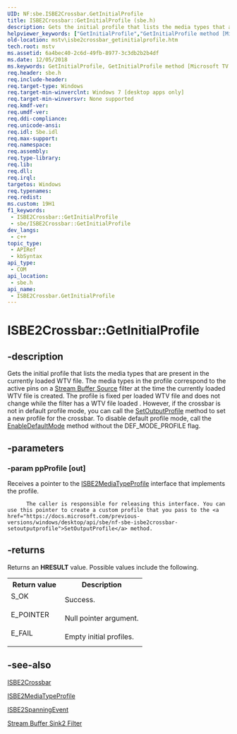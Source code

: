 ```yaml
---
UID: NF:sbe.ISBE2Crossbar.GetInitialProfile
title: ISBE2Crossbar::GetInitialProfile (sbe.h)
description: Gets the initial profile that lists the media types that are present in the currently loaded WTV file.
helpviewer_keywords: ["GetInitialProfile","GetInitialProfile method [Microsoft TV Technologies]","GetInitialProfile method [Microsoft TV Technologies]","ISBE2Crossbar interface","ISBE2Crossbar interface [Microsoft TV Technologies]","GetInitialProfile method","ISBE2Crossbar.GetInitialProfile","ISBE2Crossbar::GetInitialProfile","mstv.isbe2crossbar_getinitialprofile","sbe/ISBE2Crossbar::GetInitialProfile"]
old-location: mstv\isbe2crossbar_getinitialprofile.htm
tech.root: mstv
ms.assetid: 6a4bec40-2c6d-49fb-8977-3c3db2b2b4df
ms.date: 12/05/2018
ms.keywords: GetInitialProfile, GetInitialProfile method [Microsoft TV Technologies], GetInitialProfile method [Microsoft TV Technologies],ISBE2Crossbar interface, ISBE2Crossbar interface [Microsoft TV Technologies],GetInitialProfile method, ISBE2Crossbar.GetInitialProfile, ISBE2Crossbar::GetInitialProfile, mstv.isbe2crossbar_getinitialprofile, sbe/ISBE2Crossbar::GetInitialProfile
req.header: sbe.h
req.include-header: 
req.target-type: Windows
req.target-min-winverclnt: Windows 7 [desktop apps only]
req.target-min-winversvr: None supported
req.kmdf-ver: 
req.umdf-ver: 
req.ddi-compliance: 
req.unicode-ansi: 
req.idl: Sbe.idl
req.max-support: 
req.namespace: 
req.assembly: 
req.type-library: 
req.lib: 
req.dll: 
req.irql: 
targetos: Windows
req.typenames: 
req.redist: 
ms.custom: 19H1
f1_keywords:
 - ISBE2Crossbar::GetInitialProfile
 - sbe/ISBE2Crossbar::GetInitialProfile
dev_langs:
 - c++
topic_type:
 - APIRef
 - kbSyntax
api_type:
 - COM
api_location:
 - sbe.h
api_name:
 - ISBE2Crossbar.GetInitialProfile
---
```


# ISBE2Crossbar::GetInitialProfile


## -description

Gets the initial profile that lists the media types that are present in the currently loaded WTV file. The media types in the profile correspond to the active pins on a <a href="https://docs.microsoft.com/previous-versions/windows/desktop/mstv/stream-buffer-source-filter">Stream Buffer Source</a> filter at the time the currently loaded  WTV file is created. The profile is fixed per loaded WTV file and does not change while the filter has a WTV file loaded . However, if the crossbar  is not in default profile mode, you can call the <a href="https://docs.microsoft.com/previous-versions/windows/desktop/api/sbe/nf-sbe-isbe2crossbar-setoutputprofile">SetOutputProfile</a> method to set a new profile for the crossbar. To disable default profile mode, call the <a href="https://docs.microsoft.com/previous-versions/windows/desktop/api/sbe/nf-sbe-isbe2crossbar-enabledefaultmode">EnableDefaultMode</a> method without the DEF_MODE_PROFILE flag.

## -parameters

### -param ppProfile [out]

Receives a pointer to the <a href="https://docs.microsoft.com/previous-versions/windows/desktop/api/sbe/nn-sbe-isbe2mediatypeprofile">ISBE2MediaTypeProfile</a> interface that implements the profile.
          
          The caller is responsible for releasing this interface. You can use this pointer to create a custom profile that you pass to the <a href="https://docs.microsoft.com/previous-versions/windows/desktop/api/sbe/nf-sbe-isbe2crossbar-setoutputprofile">SetOutputProfile</a> method.

## -returns

Returns an <b>HRESULT</b> value. Possible values include the following.

<table>
<tr>
<th>Return value</th>
<th>Description</th>
</tr>
<tr>
<td width="40%">
<dl>
<dt>S_OK</dt>
</dl>
</td>
<td width="60%">
Success.

</td>
</tr>
<tr>
<td width="40%">
<dl>
<dt>E_POINTER</dt>
</dl>
</td>
<td width="60%">
Null pointer argument.

</td>
</tr>
<tr>
<td width="40%">
<dl>
<dt>E_FAIL</dt>
</dl>
</td>
<td width="60%">
Empty initial profiles.

</td>
</tr>
</table>

## -see-also

<a href="https://docs.microsoft.com/previous-versions/windows/desktop/api/sbe/nn-sbe-isbe2crossbar">ISBE2Crossbar</a>



<a href="https://docs.microsoft.com/previous-versions/windows/desktop/api/sbe/nn-sbe-isbe2mediatypeprofile">ISBE2MediaTypeProfile</a>



<a href="https://docs.microsoft.com/previous-versions/windows/desktop/api/sbe/nn-sbe-isbe2spanningevent">ISBE2SpanningEvent </a>



<a href="https://docs.microsoft.com/previous-versions/windows/desktop/mstv/stream-buffer-sink2-filter">Stream Buffer Sink2 Filter</a>

